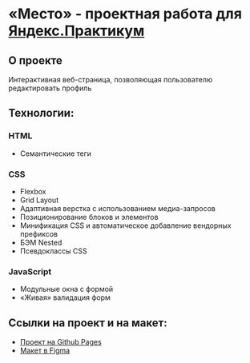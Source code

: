 # «Место» - проектная работа для [Яндекс.Практикум](https://practicum.yandex.ru/)

## О проекте
Интерактивная веб-страница, позволяющая пользователю редактировать профиль

## Технологии:
### HTML 
* Семантические теги
### CSS
* Flexbox
* Grid Layout
* Адаптивная верстка с использованием медиа-запросов
* Позиционирование блоков и элементов
* Минификация CSS и автоматическое добавление вендорных префиксов
* БЭМ Nested
* Псевдоклассы CSS
### JavaScript
* Модульные окна с формой
* «Живая» валидация форм
## Ссылки на проект и на макет:
* [Проект на Github Pages](https://andrewtyustin.github.io/mesto/html)
* [Макет в Figma](https://www.figma.com/file/bjyvbKKJN2naO0ucURl2Z0/JavaScript.-Sprint-5?t=Ce7s8K5l6B47msHH-0)
